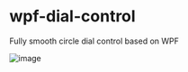 # wpf-dial-control
Fully smooth circle dial control based on WPF

![image](https://github.com/skyisveryblue1/wpf-dial-control/assets/119230301/40b0243d-00c9-4f73-91e2-ef0053dca006)

